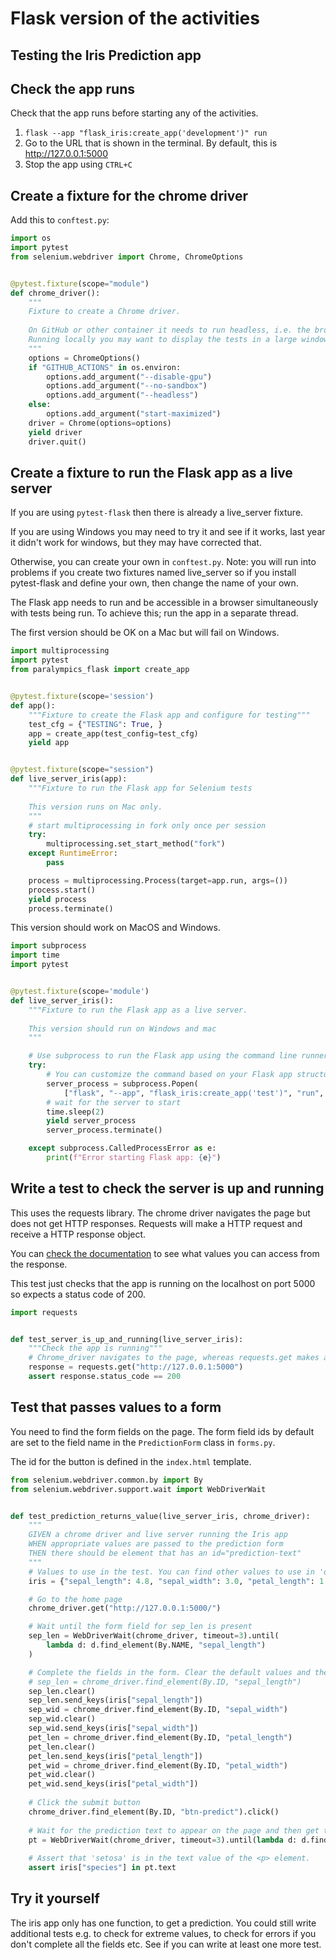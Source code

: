 # Flask version of the activities

## Testing the Iris Prediction app

## Check the app runs

Check that the app runs before starting any of the activities.

1. `flask --app "flask_iris:create_app('development')" run`
2. Go to the URL that is shown in the terminal. By default, this is http://127.0.0.1:5000
3. Stop the app using `CTRL+C`

## Create a fixture for the chrome driver

Add this to `conftest.py`:

```python
import os
import pytest
from selenium.webdriver import Chrome, ChromeOptions


@pytest.fixture(scope="module")
def chrome_driver():
    """
    Fixture to create a Chrome driver. 
    
    On GitHub or other container it needs to run headless, i.e. the browser doesn't open and display on screen.
    Running locally you may want to display the tests in a large window to visibly check the behaviour. 
    """
    options = ChromeOptions()
    if "GITHUB_ACTIONS" in os.environ:
        options.add_argument("--disable-gpu")
        options.add_argument("--no-sandbox")
        options.add_argument("--headless")
    else:
        options.add_argument("start-maximized")
    driver = Chrome(options=options)
    yield driver
    driver.quit()
```

## Create a fixture to run the Flask app as a live server

If you are using `pytest-flask` then there is already a live_server fixture.

If you are using Windows you may need to try it and see if it works, last year it didn't work for windows, but they may
have corrected that.

Otherwise, you can create your own in `conftest.py`. Note: you will run into problems if you create two fixtures named
live_server so if you install pytest-flask and define your own, then change the name of your own.

The Flask app needs to run and be accessible in a browser simultaneously with tests being run. To achieve this; run the
app in a separate thread.

The first version should be OK on a Mac but will fail on Windows.

```python
import multiprocessing
import pytest
from paralympics_flask import create_app


@pytest.fixture(scope='session')
def app():
    """Fixture to create the Flask app and configure for testing"""
    test_cfg = {"TESTING": True, }
    app = create_app(test_config=test_cfg)
    yield app


@pytest.fixture(scope="session")
def live_server_iris(app):
    """Fixture to run the Flask app for Selenium tests
    
    This version runs on Mac only.
    """
    # start multiprocessing in fork only once per session
    try:
        multiprocessing.set_start_method("fork")
    except RuntimeError:
        pass

    process = multiprocessing.Process(target=app.run, args=())
    process.start()
    yield process
    process.terminate()
```

This version should work on MacOS and Windows.

```python
import subprocess
import time
import pytest


@pytest.fixture(scope='module')
def live_server_iris():
    """Fixture to run the Flask app as a live server.
    
    This version should run on Windows and mac
    """

    # Use subprocess to run the Flask app using the command line runner
    try:
        # You can customize the command based on your Flask app structure
        server_process = subprocess.Popen(
            ["flask", "--app", "flask_iris:create_app('test')", "run", "port", "5000"])
        # wait for the server to start
        time.sleep(2)
        yield server_process
        server_process.terminate()

    except subprocess.CalledProcessError as e:
        print(f"Error starting Flask app: {e}")
```    

## Write a test to check the server is up and running

This uses the requests library. The chrome driver navigates the page but does not get HTTP responses. Requests will make
a HTTP request and receive a HTTP response object.

You can [check the documentation](https://requests.readthedocs.io/en/latest/api/#requests.Response) to see what values
you can access from the response.

This test just checks that the app is running on the localhost on port 5000 so expects a status code of 200.

```python
import requests


def test_server_is_up_and_running(live_server_iris):
    """Check the app is running"""
    # Chrome_driver navigates to the page, whereas requests.get makes an HTTP request and returns an HTTP response
    response = requests.get("http://127.0.0.1:5000")
    assert response.status_code == 200
```

## Test that passes values to a form

You need to find the form fields on the page. The form field ids by default are set to the field name in
the `PredictionForm` class in `forms.py`.

The id for the button is defined in the `index.html` template.

```python
from selenium.webdriver.common.by import By
from selenium.webdriver.support.wait import WebDriverWait


def test_prediction_returns_value(live_server_iris, chrome_driver):
    """
    GIVEN a chrome driver and live server running the Iris app
    WHEN appropriate values are passed to the prediction form
    THEN there should be element that has an id="prediction-text"
    """
    # Values to use in the test. You can find other values to use in 'data/iris.csv'
    iris = {"sepal_length": 4.8, "sepal_width": 3.0, "petal_length": 1.4, "petal_width": 0.1, "species": "iris-setosa"}

    # Go to the home page
    chrome_driver.get("http://127.0.0.1:5000/")

    # Wait until the form field for sep_len is present
    sep_len = WebDriverWait(chrome_driver, timeout=3).until(
        lambda d: d.find_element(By.NAME, "sepal_length")
    )

    # Complete the fields in the form. Clear the default values and then enter the values the iris variable defined earlier
    # sep_len = chrome_driver.find_element(By.ID, "sepal_length")
    sep_len.clear()
    sep_len.send_keys(iris["sepal_length"])
    sep_wid = chrome_driver.find_element(By.ID, "sepal_width")
    sep_wid.clear()
    sep_wid.send_keys(iris["sepal_width"])
    pet_len = chrome_driver.find_element(By.ID, "petal_length")
    pet_len.clear()
    pet_len.send_keys(iris["petal_length"])
    pet_wid = chrome_driver.find_element(By.ID, "petal_width")
    pet_wid.clear()
    pet_wid.send_keys(iris["petal_width"])
    
    # Click the submit button
    chrome_driver.find_element(By.ID, "btn-predict").click()
    
    # Wait for the prediction text to appear on the page and then get the <p> with the id=“prediction-text”
    pt = WebDriverWait(chrome_driver, timeout=3).until(lambda d: d.find_element(By.ID, "prediction-text"))
    
    # Assert that 'setosa' is in the text value of the <p> element.
    assert iris["species"] in pt.text
```

## Try it yourself

The iris app only has one function, to get a prediction. You could still write additional tests e.g. to check for
extreme values, to check for errors if you don't complete all the fields etc. See if you can write at least one more
test.
